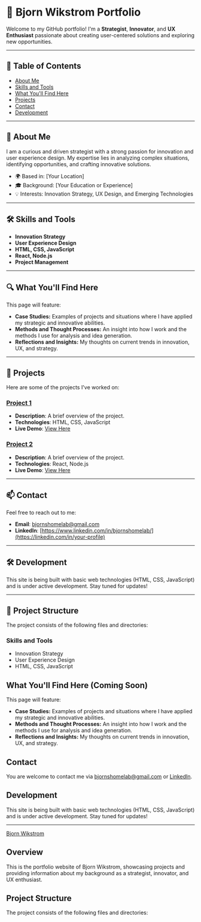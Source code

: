 # 🌟 Bjorn Wikstrom Portfolio

Welcome to my GitHub portfolio! I'm a **Strategist**, **Innovator**, and **UX Enthusiast** passionate about creating user-centered solutions and exploring new opportunities.

---

## 📖 Table of Contents
- [About Me](#about-me)
- [Skills and Tools](#skills-and-tools)
- [What You'll Find Here](#what-youll-find-here)
- [Projects](#projects)
- [Contact](#contact)
- [Development](#development)

---

## 👋 About Me

I am a curious and driven strategist with a strong passion for innovation and user experience design. My expertise lies in analyzing complex situations, identifying opportunities, and crafting innovative solutions.

- 🌍 Based in: [Your Location]
- 🎓 Background: [Your Education or Experience]
- 💡 Interests: Innovation Strategy, UX Design, and Emerging Technologies

---

## 🛠 Skills and Tools

- **Innovation Strategy**
- **User Experience Design**
- **HTML, CSS, JavaScript**
- **React, Node.js**
- **Project Management**

---

## 🔍 What You'll Find Here

This page will feature:

- **Case Studies:** Examples of projects and situations where I have applied my strategic and innovative abilities.
- **Methods and Thought Processes:** An insight into how I work and the methods I use for analysis and idea generation.
- **Reflections and Insights:** My thoughts on current trends in innovation, UX, and strategy.

---

## 🚀 Projects

Here are some of the projects I've worked on:

### [Project 1](https://github.com/your-repo/project1)
- **Description**: A brief overview of the project.
- **Technologies**: HTML, CSS, JavaScript
- **Live Demo**: [View Here](https://link-to-live-demo.com)

### [Project 2](https://github.com/your-repo/project2)
- **Description**: A brief overview of the project.
- **Technologies**: React, Node.js
- **Live Demo**: [View Here](https://link-to-live-demo.com)

---

## 📫 Contact

Feel free to reach out to me:

- **Email**: [bjornshomelab@gmail.com](mailto:bjornshomelab@gmail.com)
- **LinkedIn**: [https://www.linkedin.com/in/bjornshomelab/](https://linkedin.com/in/your-profile)

---

## 🛠 Development

This site is being built with basic web technologies (HTML, CSS, JavaScript) and is under active development. Stay tuned for updates!

---

## 📂 Project Structure

The project consists of the following files and directories:


### Skills and Tools
- Innovation Strategy
- User Experience Design
- HTML, CSS, JavaScript

## What You'll Find Here (Coming Soon)

This page will feature:

* **Case Studies:** Examples of projects and situations where I have applied my strategic and innovative abilities.
* **Methods and Thought Processes:** An insight into how I work and the methods I use for analysis and idea generation.
* **Reflections and Insights:** My thoughts on current trends in innovation, UX, and strategy.

## Contact

You are welcome to contact me via [bjornshomelab@gmail.com](mailto:bjornshomelab@gmail.com) or [LinkedIn](https://linkedin.com/in/your-profile).

## Development

This site is being built with basic web technologies (HTML, CSS, JavaScript) and is under active development. Stay tuned for updates!

---

[Bjorn Wikstrom](https://github.com/bjornshomelab)

## Overview
This is the portfolio website of Bjorn Wikstrom, showcasing projects and providing information about my background as a strategist, innovator, and UX enthusiast.

## Project Structure
The project consists of the following files and directories:
